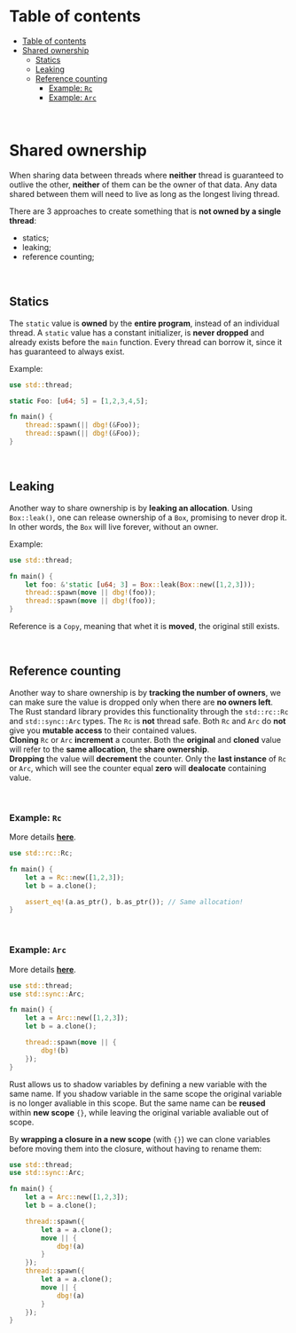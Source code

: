 # Table of contents
- [Table of contents](#table-of-contents)
- [Shared ownership](#shared-ownership)
  - [Statics](#statics)
  - [Leaking](#leaking)
  - [Reference counting](#reference-counting)
    - [Example: `Rc`](#example-rc)
    - [Example: `Arc`](#example-arc)

<br>

# Shared ownership
When sharing data between threads where **neither** thread is guaranteed to outlive the other, **neither** of them can be the owner of that data. Any data shared between them will need to live as long as the longest living thread.<br>

There are 3 approaches to create something that is **not owned by a single thread**:
- statics;
- leaking;
- reference counting;

<br>

## Statics
The `static` value is **owned** by the **entire program**, instead of an individual thread. A `static` value has a constant initializer, is **never dropped** and already exists before the `main` function. Every thread can borrow it, since it has guaranteed to always exist.<br>

Example:
```rust
use std::thread;

static Foo: [u64; 5] = [1,2,3,4,5];

fn main() {
    thread::spawn(|| dbg!(&Foo));
    thread::spawn(|| dbg!(&Foo));
}
```

<br>

## Leaking
Another way to share ownership is by **leaking an allocation**. Using `Box::leak()`, one can release ownership of a `Box`, promising to never drop it. In other words, the `Box` will live forever, without an owner.

Example:
```rust
use std::thread;

fn main() {
    let foo: &'static [u64; 3] = Box::leak(Box::new([1,2,3]));
    thread::spawn(move || dbg!(foo));
    thread::spawn(move || dbg!(foo));
}
```

Reference is a `Copy`, meaning that whet it is **moved**, the original still exists.<br>

<br>

## Reference counting
Another way to share ownership is by **tracking the number of owners**, we can make sure the value is dropped only when there are **no owners left**. The Rust standard library provides this functionality through the `std::rc::Rc` and `std::sync::Arc` types. The `Rc` is **not** thread safe. Both `Rc` and `Arc` do **not** give you **mutable access** to their contained values.<br>
**Cloning** `Rc` or `Arc` **increment** a counter. Both the **original** and **cloned** value will refer to the **same allocation**, the **share ownership**.<br>
**Dropping** the value will **decrement** the counter. Only the **last instance** of `Rc` or `Arc`, which will see the counter equal **zero** will **dealocate** containing value.<br>

<br>

### Example: `Rc`
More details [**here**](../../smart-pointers/Rc.md).
```rust
use std::rc::Rc;

fn main() {
    let a = Rc::new([1,2,3]);
    let b = a.clone();

    assert_eq!(a.as_ptr(), b.as_ptr()); // Same allocation!
}
```

<br>

### Example: `Arc`
More details [**here**](../../smart-pointers/Arc.md).
```rust
use std::thread;
use std::sync::Arc;

fn main() {
    let a = Arc::new([1,2,3]);
    let b = a.clone();

    thread::spawn(move || {
        dbg!(b)
    });
}
```

Rust allows us to shadow variables by defining a new variable with the same name. If you shadow variable in the same scope the original variable is no longer avaliable in this scope. But the same name can be **reused** within **new scope** `{}`, while leaving the original variable avaliable out of scope.<br>

By **wrapping a closure in a new scope** (with `{}`) we can clone variables before moving them into the closure, without having to rename them:
```rust
use std::thread;
use std::sync::Arc;

fn main() {
    let a = Arc::new([1,2,3]);
    let b = a.clone();

    thread::spawn({
        let a = a.clone();
        move || {
            dbg!(a)
        }
    });
    thread::spawn({
        let a = a.clone();
        move || {
            dbg!(a)
        }
    });
}
```
